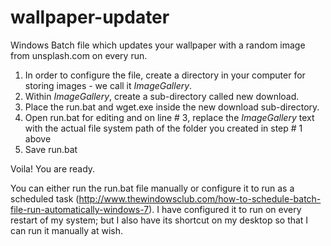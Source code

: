 # wallpaper-updater
Windows Batch file which updates your wallpaper with a random image from unsplash.com on every run.

1. In order to configure the file, create a directory in your computer for storing images - we call it $Image Gallery$. 
2. Within $Image Gallery$, create a sub-directory called new download. 
3. Place the run.bat and wget.exe inside the new download sub-directory. 
4. Open run.bat for editing and on line # 3, replace the $Image Gallery$ text with the actual file system path of the folder you created in step # 1 above
5. Save run.bat 

Voila! You are ready. 

You can either run the run.bat file manually or configure it to run as a scheduled task (http://www.thewindowsclub.com/how-to-schedule-batch-file-run-automatically-windows-7). I have configured it to run on every restart of my system; but I also have its shortcut on my desktop so that I can run it manually at wish.  
